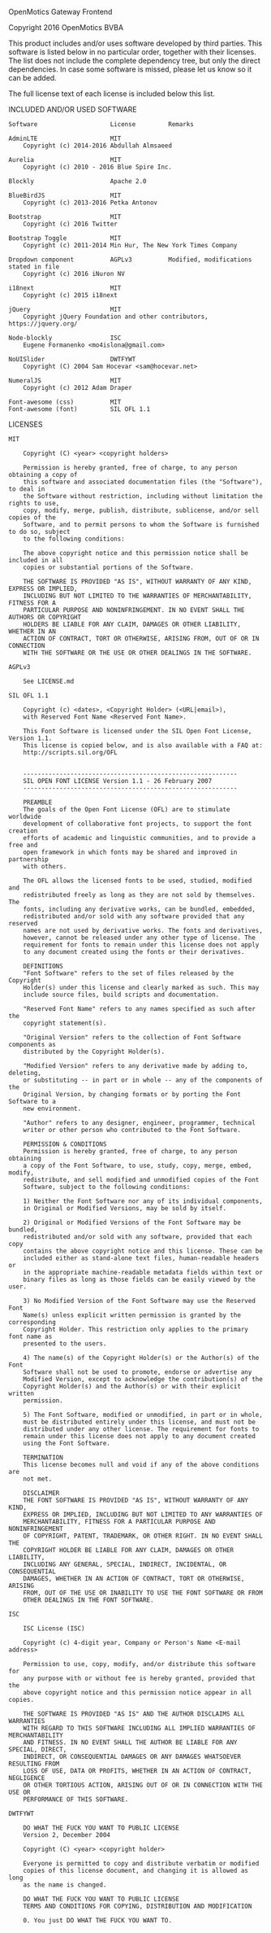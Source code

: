 OpenMotics Gateway Frontend

Copyright 2016 OpenMotics BVBA

This product includes and/or uses software developed by third parties. This
software is listed below in no particular order, together with their licenses. The
list does not include the complete dependency tree, but only the direct
dependencies.  In case some software is missed, please let us know so it can be added.

The full license text of each license is included below this list.

INCLUDED AND/OR USED SOFTWARE

    Software                    License         Remarks

    AdminLTE                    MIT
        Copyright (c) 2014-2016 Abdullah Almsaeed

    Aurelia                     MIT
        Copyright (c) 2010 - 2016 Blue Spire Inc.

    Blockly                     Apache 2.0

    BlueBirdJS                  MIT
        Copyright (c) 2013-2016 Petka Antonov

    Bootstrap                   MIT
        Copyright (c) 2016 Twitter

    Bootstrap Toggle            MIT
        Copyright (c) 2011-2014 Min Hur, The New York Times Company

    Dropdown component          AGPLv3          Modified, modifications stated in file
        Copyright (c) 2016 iNuron NV

    i18next                     MIT
        Copyright (c) 2015 i18next

    jQuery                      MIT
        Copyright jQuery Foundation and other contributors, https://jquery.org/

    Node-blockly                ISC
        Eugene Formanenko <mo4islona@gmail.com>

    NoUISlider                  DWTFYWT
        Copyright (C) 2004 Sam Hocevar <sam@hocevar.net>

    NumeralJS                   MIT
        Copyright (c) 2012 Adam Draper

    Font-awesome (css)          MIT
    Font-awesome (font)         SIL OFL 1.1

LICENSES

    MIT

        Copyright (C) <year> <copyright holders>

        Permission is hereby granted, free of charge, to any person obtaining a copy of
        this software and associated documentation files (the "Software"), to deal in
        the Software without restriction, including without limitation the rights to use,
        copy, modify, merge, publish, distribute, sublicense, and/or sell copies of the
        Software, and to permit persons to whom the Software is furnished to do so, subject
        to the following conditions:

        The above copyright notice and this permission notice shall be included in all
        copies or substantial portions of the Software.

        THE SOFTWARE IS PROVIDED "AS IS", WITHOUT WARRANTY OF ANY KIND, EXPRESS OR IMPLIED,
        INCLUDING BUT NOT LIMITED TO THE WARRANTIES OF MERCHANTABILITY, FITNESS FOR A
        PARTICULAR PURPOSE AND NONINFRINGEMENT. IN NO EVENT SHALL THE AUTHORS OR COPYRIGHT
        HOLDERS BE LIABLE FOR ANY CLAIM, DAMAGES OR OTHER LIABILITY, WHETHER IN AN
        ACTION OF CONTRACT, TORT OR OTHERWISE, ARISING FROM, OUT OF OR IN CONNECTION
        WITH THE SOFTWARE OR THE USE OR OTHER DEALINGS IN THE SOFTWARE.

    AGPLv3

        See LICENSE.md

    SIL OFL 1.1

        Copyright (c) <dates>, <Copyright Holder> (<URL|email>),
        with Reserved Font Name <Reserved Font Name>.

        This Font Software is licensed under the SIL Open Font License, Version 1.1.
        This license is copied below, and is also available with a FAQ at:
        http://scripts.sil.org/OFL


        -----------------------------------------------------------
        SIL OPEN FONT LICENSE Version 1.1 - 26 February 2007
        -----------------------------------------------------------

        PREAMBLE
        The goals of the Open Font License (OFL) are to stimulate worldwide
        development of collaborative font projects, to support the font creation
        efforts of academic and linguistic communities, and to provide a free and
        open framework in which fonts may be shared and improved in partnership
        with others.

        The OFL allows the licensed fonts to be used, studied, modified and
        redistributed freely as long as they are not sold by themselves. The
        fonts, including any derivative works, can be bundled, embedded,
        redistributed and/or sold with any software provided that any reserved
        names are not used by derivative works. The fonts and derivatives,
        however, cannot be released under any other type of license. The
        requirement for fonts to remain under this license does not apply
        to any document created using the fonts or their derivatives.

        DEFINITIONS
        "Font Software" refers to the set of files released by the Copyright
        Holder(s) under this license and clearly marked as such. This may
        include source files, build scripts and documentation.

        "Reserved Font Name" refers to any names specified as such after the
        copyright statement(s).

        "Original Version" refers to the collection of Font Software components as
        distributed by the Copyright Holder(s).

        "Modified Version" refers to any derivative made by adding to, deleting,
        or substituting -- in part or in whole -- any of the components of the
        Original Version, by changing formats or by porting the Font Software to a
        new environment.

        "Author" refers to any designer, engineer, programmer, technical
        writer or other person who contributed to the Font Software.

        PERMISSION & CONDITIONS
        Permission is hereby granted, free of charge, to any person obtaining
        a copy of the Font Software, to use, study, copy, merge, embed, modify,
        redistribute, and sell modified and unmodified copies of the Font
        Software, subject to the following conditions:

        1) Neither the Font Software nor any of its individual components,
        in Original or Modified Versions, may be sold by itself.

        2) Original or Modified Versions of the Font Software may be bundled,
        redistributed and/or sold with any software, provided that each copy
        contains the above copyright notice and this license. These can be
        included either as stand-alone text files, human-readable headers or
        in the appropriate machine-readable metadata fields within text or
        binary files as long as those fields can be easily viewed by the user.

        3) No Modified Version of the Font Software may use the Reserved Font
        Name(s) unless explicit written permission is granted by the corresponding
        Copyright Holder. This restriction only applies to the primary font name as
        presented to the users.

        4) The name(s) of the Copyright Holder(s) or the Author(s) of the Font
        Software shall not be used to promote, endorse or advertise any
        Modified Version, except to acknowledge the contribution(s) of the
        Copyright Holder(s) and the Author(s) or with their explicit written
        permission.

        5) The Font Software, modified or unmodified, in part or in whole,
        must be distributed entirely under this license, and must not be
        distributed under any other license. The requirement for fonts to
        remain under this license does not apply to any document created
        using the Font Software.

        TERMINATION
        This license becomes null and void if any of the above conditions are
        not met.

        DISCLAIMER
        THE FONT SOFTWARE IS PROVIDED "AS IS", WITHOUT WARRANTY OF ANY KIND,
        EXPRESS OR IMPLIED, INCLUDING BUT NOT LIMITED TO ANY WARRANTIES OF
        MERCHANTABILITY, FITNESS FOR A PARTICULAR PURPOSE AND NONINFRINGEMENT
        OF COPYRIGHT, PATENT, TRADEMARK, OR OTHER RIGHT. IN NO EVENT SHALL THE
        COPYRIGHT HOLDER BE LIABLE FOR ANY CLAIM, DAMAGES OR OTHER LIABILITY,
        INCLUDING ANY GENERAL, SPECIAL, INDIRECT, INCIDENTAL, OR CONSEQUENTIAL
        DAMAGES, WHETHER IN AN ACTION OF CONTRACT, TORT OR OTHERWISE, ARISING
        FROM, OUT OF THE USE OR INABILITY TO USE THE FONT SOFTWARE OR FROM
        OTHER DEALINGS IN THE FONT SOFTWARE.

    ISC

        ISC License (ISC)

        Copyright (c) 4-digit year, Company or Person's Name <E-mail address>

        Permission to use, copy, modify, and/or distribute this software for
        any purpose with or without fee is hereby granted, provided that the
        above copyright notice and this permission notice appear in all copies.

        THE SOFTWARE IS PROVIDED "AS IS" AND THE AUTHOR DISCLAIMS ALL WARRANTIES
        WITH REGARD TO THIS SOFTWARE INCLUDING ALL IMPLIED WARRANTIES OF MERCHANTABILITY
        AND FITNESS. IN NO EVENT SHALL THE AUTHOR BE LIABLE FOR ANY SPECIAL, DIRECT,
        INDIRECT, OR CONSEQUENTIAL DAMAGES OR ANY DAMAGES WHATSOEVER RESULTING FROM
        LOSS OF USE, DATA OR PROFITS, WHETHER IN AN ACTION OF CONTRACT, NEGLIGENCE
        OR OTHER TORTIOUS ACTION, ARISING OUT OF OR IN CONNECTION WITH THE USE OR
        PERFORMANCE OF THIS SOFTWARE.

    DWTFYWT

        DO WHAT THE FUCK YOU WANT TO PUBLIC LICENSE
        Version 2, December 2004

        Copyright (C) <year> <copyright holder>

        Everyone is permitted to copy and distribute verbatim or modified
        copies of this license document, and changing it is allowed as long
        as the name is changed.

        DO WHAT THE FUCK YOU WANT TO PUBLIC LICENSE
        TERMS AND CONDITIONS FOR COPYING, DISTRIBUTION AND MODIFICATION

        0. You just DO WHAT THE FUCK YOU WANT TO.
